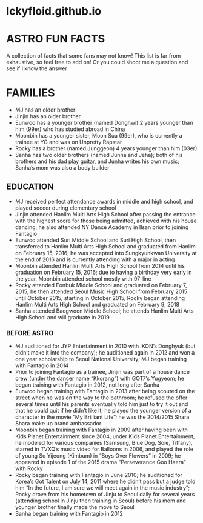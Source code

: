 # lckyfloid.github.io
# **ASTRO FUN FACTS** 

A collection of facts that some fans may not know! This list is far from exhaustive, so feel free to add on! Or you could shoot me a question and see if I know the answer
>
# **FAMILIES**
- MJ has an older brother
- Jinjin has an older brother
- Eunwoo has a younger brother (named Donghwi) 2 years younger than him (99er) who has studied abroad in China
- Moonbin has a younger sister, Moon Sua (99er), who is currently a trainee at YG and was on Unpretty Rapstar
- Rocky has a brother (named Junggeon) 4 years younger than him (03er) 
- Sanha has two older brothers (named Junha and Jeha); both of his brothers and his dad play guitar, and Junha writes his own music; Sanha’s mom was also a body builder
## **EDUCATION**
- MJ received perfect attendance awards in middle and high school, and played soccer during elementary school
- Jinjin attended Hanlim Multi Arts High School after passing the entrance with the highest score for those being admitted, achieved with his house dancing; he also attended NY Dance Academy in Ilsan prior to joining Fantagio
- Eunwoo attended Suri Middle School and Suri High School, then transferred to Hanlim Multi Arts High School and graduated from Hanlim on February 15, 2016; he was accepted into Sungkyunkwan University at the end of 2016 and is currently attending with a major in acting
- Moonbin attended Hanlim Multi Arts High School from 2014 until his graduation on February 15, 2016; due to having a birthday very early in the year, Moonbin attended school mostly with 97-line
- Rocky attended Eonbuk Middle School and graduated on February 7, 2015; he then attended Seoul Music High School from February 2015 until October 2015; starting in October 2015, Rocky began attending Hanlim Multi Arts High School and graduated on February 9, 2018
- Sanha attended Baegwoon Middle School; he attends Hanlim Multi Arts High School and will graduate in 2019
### **BEFORE ASTRO**
- MJ auditioned for JYP Entertainment in 2010 with iKON’s Donghyuk (but didn’t make it into the company); he auditioned again in 2012 and won a one year scholarship to Seoul National University; MJ  began training with Fantagio in 2014
- Prior to joining Fantagio as a trainee, Jinjin was part of a house dance crew (under the dancer name “Kkorang”) with GOT7′s Yugyeom; he began training with Fantagio in 2012, not long after Sanha
- Eunwoo began training with Fantagio in 2013 after being scouted on the street when he was on the way to the bathroom; he refused the offer several times until his parents eventually told him just to try it out and that he could quit if he didn’t like it; he played the younger version of a character in the movie “My Brilliant Life”; he was the 2014/2015 Shara Shara make up brand ambassador
- Moonbin began training with Fantagio in 2009 after having been with Kids Planet Entertainment since 2004; under Kids Planet Entertainment, he modeled for various companies (Samsung, Blue Dog, Soie, Tiffany), starred in TVXQ’s music video for Balloons in 2006, and played the role of young So Yijeong (Kimbum) in “Boys Over Flowers” in 2009; he appeared in episode 1 of the 2015 drama “Perseverance Goo Haera” with Rocky
- Rocky began training with Fantagio in June 2010; he auditioned for Korea’s Got Talent on July 14, 2011 where he didn’t pass but a judge told him “In the future, I am sure we will meet again in the music industry”; Rocky drove from his hometown of Jinju to Seoul daily for several years (attending school in Jinju then training in Seoul) before his mom and younger brother finally made the move to Seoul 
- Sanha began training with Fantagio in 2012
